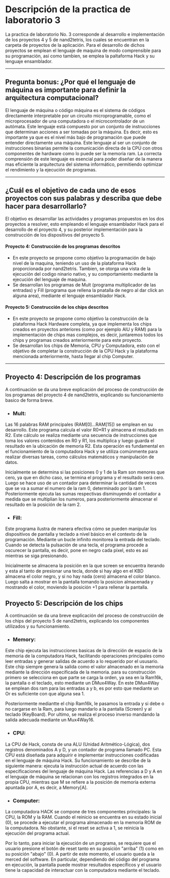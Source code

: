 # Descripción de la practica de laboratorio 3
La practica de laboratorio No. 3 corresponde al desarrollo e implementación de los proyectos 4 y 5 de nand2tetris, los cuales se encuentran en la carpeta de proyectos de la aplicación. Para el desarrollo de dichos proyectos se emplean el lenguaje de maquina de modo comprensible para su programación, asi como tambien, se emplea la paltaforma Hack y su lenguaje ensamblador.

***

## Pregunta bonus: ¿Por qué el lenguaje de máquina es importante para definir la arquitectura computacional?

El lenguaje de máquina o código máquina es el sistema de códigos directamente interpretable por un circuito microprogramable, como el microprocesador de una computadora o el microcontrolador de un autómata. Este lenguaje está compuesto por un conjunto de instrucciones que determinan acciones a ser tomadas por la máquina.
Es decir, esto es importante ya que es el nivel más bajo de programación que puede entender directamente una máquina. Este lenguaje al ser un conjunto de instrucciones binarias permite la comunicación directa de la CPU con otros componentes de hardware como lo puede ser la memoria ram.
La correcta comprensión de este lenguaje es esencial para poder diseñar de la manera mas eficiente la arquitectura del sistema informático, permitiendo optimizar el rendimiento y la ejecución de programas.

***

## ¿Cuál es el objetivo de cada uno de esos proyectos con sus palabras y describa que debe hacer para desarrollarlo?

El objetivo es desarrollar las actividades y programas propuestos en los dos proyectos a resolver, esto empleando el lenguaje ensamblador Hack para el desarrollo de el proyecto 4, y su posterior implementación para la construcción de los dispositivos del proyecto 5.

#### Proyecto 4: Construcción de los programas descritos
- En este proyecto se propone como objetivo la programación de bajo nivel de la maquina, teniendo un uso de la plataforma Hack proporcionada por nand2tetris. Tambien, se otorga una vista de la ejecución del codigo ninario nativo, y su comportamiento mediante la ejecución del lenguaje de maquina.
- Se desarrollan los programas de Mult (programa multiplicador de las entradas) y Fill (programa que rellena la pnatalla de negro al dar click an alguna area), mediante el lenguaje ensamblador Hack.

#### Proyecto 5: Construcción de los chips descritos
- En este proyecto se propone como objetivo la construcción de la plataforma Hack Hardware completa, ya que implementa los chips creados en proyectos anteriores (como por ejemplo AlU y RAM) para la implementación de chips mas complejos, es decir, juntaremos todos los chips y programas creados anteriormente para este proyecto.
- Se desarrollan los chips de Memoria, CPU y Computadora, esto con el objetivo de completar la construcción de la CPU Hack y la plataforma mencionada anteriormente, hasta llegar al chip Computer.

***

## Proyecto 4: Descripción de los programas
A continuación se da una breve explicación del proceso de construcción de los programas del proyecto 4 de nand2tetris, explicando su funcionamiento basico de forma breve.

- ### Mult: 
Las 16 palabras RAM principales (RAM[0]...RAM[15]) se emplean en su desarrollo. Este programa calcula el valor R0*R1 y almacena el resultado en R2. Este cálculo se realiza mediante una secuencia de instrucciones que toma los valores contenidos en R0 y R1, los multiplica y luego guarda el resultado en la ubicación de memoria R2. Esta operación es fundamental en el funcionamiento de la computadora Hack y se utiliza comúnmente para realizar diversas tareas, como cálculos matemáticos y manipulación de datos.

Inicialmente se determina si las posiciones 0 y 1 de la Ram son menores que cero, ya que en dicho caso, se termina el programa y el resultado será cero. Luego se hace uso de un contador para determinar la cantidad de veces que se va a sumar el numero de la ram 0, determinado por la ram 1.
Posteriormente ejecuta las sumas respectivas disminuyendo el contador a medida que se multiplian los numeros, para posteriormente almacenar el resultado en la posición de la ram 2.

- ### Fill: 
Este programa ilustra de manera efectiva cómo se pueden manipular los dispositivos de pantalla y teclado a nivel básico en el contexto de la programación. Mediante un bucle infinito monitorea la entrada del teclado. Cuando se detecta la pulsación de una tecla, el programa procede a oscurecer la pantalla, es decir, pone en negro cada píxel, esto es así mientras se siga presionando.

Inicialmente se almacena la posición en la que screen se encuentra iterando y esta al tanto de presionar una tecla, donde si hay algo en el KBD almacena el color negro, y si no hay nada (cero) almacena el color blanco. Luego salta a mostrar en la pantalla tomando la posicion almacenada y mostrando el color, moviendo la posición +1 para rellenar la pantalla.

## Proyecto 5: Descripción de los chips
A continuación se da una breve explicación del proceso de construcción de los chips del proyecto 5 de nand2tetris, explicando los componentes utilizados y su funcionamiento.

- ### Memory:
Este chip ejecuta las instrucciones basicas de la dirección de espacio de la memoria de la computadora Hack, facilitando operaciones principales como leer entradas y generar salidas de acuerdo a lo requerido por el ususario. Este chip siempre genera la salida como el valor almacenado en la memoria mediante la dirección especificada de la memoria.
para su construcción primero se selecciona en que parte se carga la orden, ya sea en la Ram16k, la pantalla o el teclado, esto mediante un DMux4Way. En este DMux4Way se emplean dos ram para las entradas a y b, es por esto que mediante un Or es suficiente con que alguna sea 1.

Posteriormente mediantte el chip Ram16k, le pasamos la entrada y si debe o no cargarse en la Ram, para luego mandarlo a la pantalla (Screen) y al teclado (KeyBoard). Por ultimo, se realiza el proceso inverso mandando la salida adecuada mediante un Mux4Way16.

- ### CPU:
La CPU de Hack, consta de una ALU (Unidad Aritmético-Lógica), dos registros denominados A y D, y un contador de programa llamado PC. Esta CPU está diseñada para adquirir e implementar instrucciones codificadas en el lenguaje de máquina Hack. Su funcionamiento se describe de la siguiente manera: ejecuta la instrucción actual de acuerdo con las especificaciones del lenguaje de máquina Hack. Las referencias a D y A en el lenguaje de máquina se relacionan con los registros integrados en la propia CPU, mientras que M se refiere a la posición de memoria externa apuntada por A, es decir, a Memory[A].

- ### Computer:
La computadora HACK se compone de tres componentes principales: la CPU, la ROM y la RAM. Cuando el reinicio se encuentra en su estado inicial (0), se procede a ejecutar el programa almacenado en la memoria ROM de la computadora. No obstante, si el reset se activa a 1, se reinicia la ejecución del programa actual.

Por lo tanto, para iniciar la ejecución de un programa, se requiere que el usuario presione el botón de reset tanto en su posición "arriba" (1) como en su posición "abajo" (0). A partir de este momento, el usuario queda a la merced del software. En particular, dependiendo del código del programa en ejecución, la pantalla puede mostrar resultados específicos y el usuario tiene la capacidad de interactuar con la computadora mediante el teclado.

